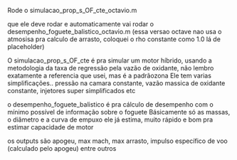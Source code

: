 Rode o simulacao_prop_s_OF_cte_octavio.m

que ele deve rodar e automaticamente vai rodar o desempenho_foguete_balistico_octavio.m   (essa versao octave nao usa o atmosisa pra calculo de arrasto, coloquei o rho constante como 1.0 lá de placeholder)

O simulacao_prop_s_OF_cte é pra simular um motor híbrido, usando a metodologia da taxa de regressão pela vazão de oxidante, não lembro exatamente a referencia que usei, mas é a padrãozona
Ele tem varias simplificações.. pressão na camara constante, vazão massica de oxidante constante, injetores super simplificados etc

o desempenho_foguete_balistico é pra cálculo de desempenho com o mínimo possível de informação sobre o foguete
Básicamente só as massas, o diâmetro e a curva de empuxo ele já estima, muito rápido e bom pra estimar capacidade de motor

os outputs são apogeu, max mach, max arrasto, impulso específico de voo (calculado pelo apogeu) entre outros

